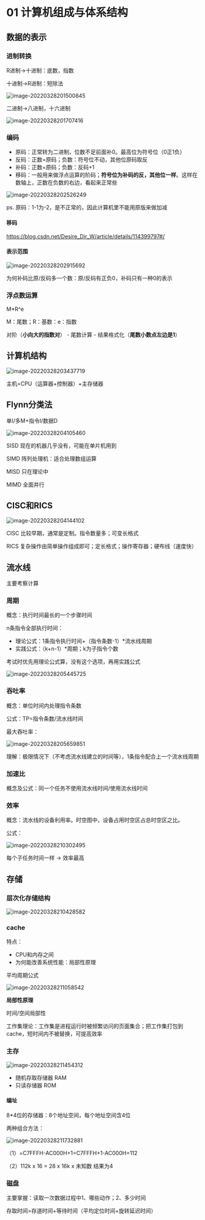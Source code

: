 # 01 计算机组成与体系结构

## 数据的表示

### 进制转换

R进制->十进制：底数，指数

十进制->R进制：短除法

![image-20220328201500845](http://cdn.huangxindi.com/img/image-20220328201500845.png)

二进制->八进制，十六进制

![image-20220328201707416](http://cdn.huangxindi.com/img/image-20220328201707416.png)

### 编码

* 原码：正常转为二进制，位数不足前面补0。最高位为符号位（0正1负）
* 反码：正数=原码；负数：符号位不动，其他位原码取反
* 补码：正数=原码；负数：反码+1
* 移码：一般用来做浮点运算的阶码；**符号位为补码的反，其他位一样**。这样在数轴上，正数在负数的右边，看起来正常些

![image-20220328202526249](http://cdn.huangxindi.com/img/image-20220328202526249.png)

ps. 原码：1-1为-2，是不正常的，因此计算机里不能用原版来做加减

#### 移码

https://blog.csdn.net/Desire_Dir_W/article/details/114399797#/

#### 表示范围

![image-20220328202915692](http://cdn.huangxindi.com/img/image-20220328202915692.png)

为何补码比原/反码多一个数：原/反码有正负0，补码只有一种0的表示

### 浮点数运算

M*R^e

M：尾数；R：基数：e：指数

对阶（**小向大的指数对**） - 尾数计算 - 结果格式化（**尾数小数点左边是1**）

## 计算机结构

![image-20220328203437719](http://cdn.huangxindi.com/img/image-20220328203437719.png)

主机=CPU（运算器+控制器）+主存储器

## Flynn分类法

单I/多M+指令I/数据D

![image-20220328204105460](http://cdn.huangxindi.com/img/image-20220328204105460.png)

SISD 现在的机器几乎没有，可能在单片机用到

SIMD 阵列处理机：适合处理数组运算

MISD 只在理论中

MIMD 全面并行

## CISC和RICS

![image-20220328204144102](http://cdn.huangxindi.com/img/image-20220328204144102.png)

CISC 比较早期，通常是定制。指令数量多；可变长格式

RICS 复杂操作由简单操作组成即可；定长格式；操作寄存器；硬布线（速度快）

## 流水线

主要考察计算

### 周期

概念：执行时间最长的一个步骤时间

n条指令全部执行时间：

- 理论公式：1条指令执行时间+（指令条数-1）*流水线周期
- 实践公式：（k+n-1）*周期；k为子指令个数

考试时优先用理论公式算，没有这个选项，再用实践公式

![image-20220328205445725](http://cdn.huangxindi.com/img/image-20220328205445725.png)

### 吞吐率

概念：单位时间内处理指令条数

公式：TP=指令条数/流水线时间

最大吞吐率：

![image-20220328205659851](http://cdn.huangxindi.com/img/image-20220328205659851.png)

理解：极限情况下（不考虑流水线建立的时间等），1条指令配合上一个流水线周期

### 加速比

概念及公式：同一个任务不使用流水线时间/使用流水线时间

### 效率

概念：流水线的设备利用率。时空图中，设备占用时空区占总时空区之比。

公式：

![image-20220328210302495](http://cdn.huangxindi.com/img/image-20220328210302495.png)

每个子任务时间一样 -> 效率最高

## 存储

### 层次化存储结构

![image-20220328210428582](http://cdn.huangxindi.com/img/image-20220328210428582.png)

### cache

特点：

- CPU和内存之间
- 为何能改善系统性能：局部性原理

平均周期公式

![image-20220328211058542](http://cdn.huangxindi.com/img/image-20220328211058542.png)

**局部性原理**

时间/空间局部性

工作集理论：工作集是进程运行时被频繁访问的页面集合；把工作集打包到cache，短时间内不被替换，可提高效率

### 主存

![image-20220328211454312](http://cdn.huangxindi.com/img/image-20220328211454312.png)

- 随机存取存储器 RAM
- 只读存储器 ROM

#### 编址

8*4位的存储器：8个地址空间，每个地址空间含4位

两种组合方法：

![image-20220328211732881](http://cdn.huangxindi.com/img/image-20220328211732881.png)

（1）=C7FFFH-AC000H+1=C7FFFH+1-AC000H=112

（2）112k x 16 = 28 x 16k x 未知数 结果为4 

### 磁盘

主要掌握：读取一次数据过程中1、哪些动作；2、多少时间

存取时间=存道时间+等待时间（平均定位时间+旋转延迟时间）

